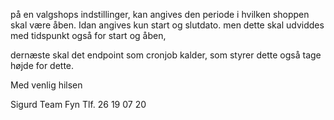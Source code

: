 på en valgshops indstillinger, kan angives den periode i hvilken shoppen skal være åben.
Idan angives kun start og slutdato.  men dette skal udviddes med tidspunkt også for start og åben, 

dernæste skal det endpoint som cronjob kalder, som styrer dette også tage højde for dette.

Med venlig hilsen

Sigurd
Team Fyn
Tlf. 26 19 07 20

